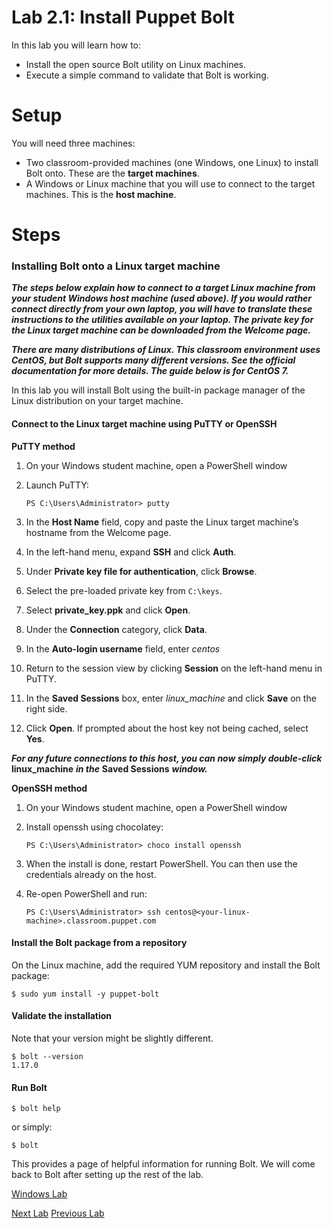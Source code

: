# Lab 2.1: Install Puppet Bolt

In this lab you will learn how to:

* Install the open source Bolt utility on Linux machines.
* Execute a simple command to validate that Bolt is working.

# Setup

You will need three machines:

* Two classroom-provided machines (one Windows, one Linux) to install Bolt onto. These are the **target machines**.
* A Windows or Linux machine that you will use to connect to the target machines. This is the **host machine**.

# Steps

### Installing Bolt onto a **Linux** target machine

**_The steps below explain how to connect to a target Linux machine from your student Windows host machine (used above). If you would rather connect directly from your own laptop, you will have to translate these instructions to the utilities available on your laptop. The private key for the Linux target machine can be downloaded from the Welcome page._**

**_There are many distributions of Linux. This classroom environment uses CentOS, but Bolt supports many different versions. See the official documentation for more details. The guide below is for CentOS 7._**

In this lab you will install Bolt using the built-in package manager of the Linux distribution on your target machine.

#### Connect to the Linux target machine using PuTTY or OpenSSH

**PuTTY method**

1. On your Windows student machine, open a PowerShell window
1. Launch PuTTY:

   ```PS C:\Users\Administrator> putty```

1. In the **Host Name** field, copy and paste the Linux target machine’s hostname from the Welcome page.
1. In the left-hand menu, expand **SSH** and click **Auth**.
1. Under **Private key file for authentication**, click **Browse**.
1. Select the pre-loaded private key from `C:\keys`.
1. Select **private_key.ppk** and click **Open**.
1. Under the **Connection** category, click **Data**.
1. In the **Auto-login username** field, enter *centos*
1. Return to the session view by clicking **Session** on the left-hand menu in PuTTY.
1. In the **Saved Sessions** box, enter *linux_machine* and click **Save** on the right side.
1. Click **Open**. If prompted about the host key not being cached, select **Yes**.

**_For any future connections to this host, you can now simply double-click_** **linux_machine** **_in the_** **Saved Sessions** **_window._**

**OpenSSH method**

1. On your Windows student machine, open a PowerShell window
1. Install openssh using chocolatey:

   ```PS C:\Users\Administrator> choco install openssh```

1. When the install is done, restart PowerShell. You can then use the credentials already on the host.
1. Re-open PowerShell and run:

   ```PS C:\Users\Administrator> ssh centos@<your-linux-machine>.classroom.puppet.com```

#### Install the Bolt package from a repository

On the Linux machine, add the required YUM repository and install the Bolt package:

```$ sudo yum install -y puppet-bolt```

#### Validate the installation

Note that your version might be slightly different.

```
$ bolt --version
1.17.0
```

#### Run Bolt

```$ bolt help```

or simply:

```$ bolt```

This provides a page of helpful information for running Bolt. We will come back to Bolt after setting up the rest of the lab.

[Windows Lab](../../Windows/lab-2.1-Install-Puppet-Bolt)

[Next Lab](../lab-2.2-Running-Bolt-Commands)     [Previous Lab](../lab-1.1-Puppet-product-overview)